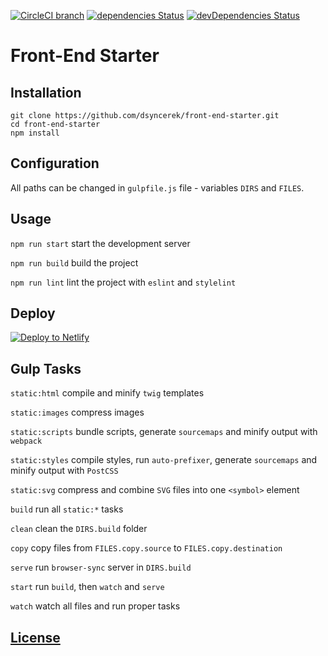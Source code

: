 [![CircleCI branch](https://img.shields.io/circleci/project/github/dsyncerek/front-end-starter/master.svg)](https://circleci.com/gh/dsyncerek/front-end-starter)
[![dependencies Status](https://img.shields.io/david/dsyncerek/front-end-starter.svg)](https://david-dm.org/dsyncerek/front-end-starter)
[![devDependencies Status](https://img.shields.io/david/dev/dsyncerek/front-end-starter.svg)](https://david-dm.org/dsyncerek/front-end-starter?type=dev)

# Front-End Starter

## Installation

```
git clone https://github.com/dsyncerek/front-end-starter.git
cd front-end-starter
npm install
```

## Configuration

All paths can be changed in `gulpfile.js` file - variables `DIRS` and `FILES`.

## Usage

`npm run start` start the development server

`npm run build` build the project

`npm run lint` lint the project with `eslint` and `stylelint`

## Deploy

[![Deploy to Netlify](https://www.netlify.com/img/deploy/button.svg)](https://app.netlify.com/start/deploy?repository=https://github.com/dsyncerek/front-end-starter)

## Gulp Tasks

`static:html` compile and minify `twig` templates

`static:images` compress images

`static:scripts` bundle scripts, generate `sourcemaps` and minify output with `webpack`

`static:styles` compile styles, run `auto-prefixer`, generate `sourcemaps` and minify output with `PostCSS`

`static:svg` compress and combine `SVG` files into one `<symbol>` element

`build` run all `static:*` tasks

`clean` clean the `DIRS.build` folder

`copy` copy files from `FILES.copy.source` to `FILES.copy.destination`

`serve` run `browser-sync` server in `DIRS.build`

`start` run `build`, then `watch` and `serve`

`watch` watch all files and run proper tasks

## [License](LICENSE)
